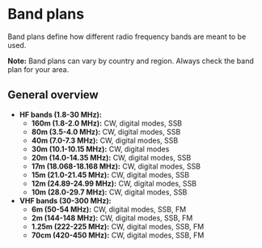 # Band plans

Band plans define how different radio frequency bands are meant to be used.

**Note:** Band plans can vary by country and region. Always check the band plan for your area.

## General overview

- **HF bands (1.8-30 MHz):**
  - **160m (1.8-2.0 MHz):** CW, digital modes, SSB
  - **80m (3.5-4.0 MHz):** CW, digital modes, SSB
  - **40m (7.0-7.3 MHz):** CW, digital modes, SSB
  - **30m (10.1-10.15 MHz):** CW, digital modes
  - **20m (14.0-14.35 MHz):** CW, digital modes, SSB
  - **17m (18.068-18.168 MHz):** CW, digital modes, SSB
  - **15m (21.0-21.45 MHz):** CW, digital modes, SSB
  - **12m (24.89-24.99 MHz):** CW, digital modes, SSB
  - **10m (28.0-29.7 MHz):** CW, digital modes, SSB
- **VHF bands (30-300 MHz):**
  - **6m (50-54 MHz):** CW, digital modes, SSB, FM
  - **2m (144-148 MHz):** CW, digital modes, SSB, FM
  - **1.25m (222-225 MHz):** CW, digital modes, SSB, FM
  - **70cm (420-450 MHz):** CW, digital modes, SSB, FM